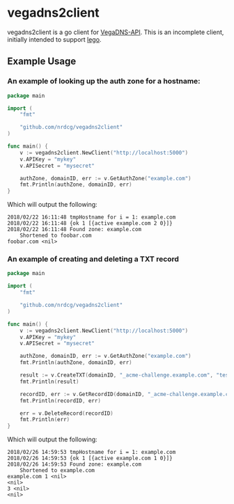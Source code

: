 # vegadns2client

vegadns2client is a go client for [VegaDNS-API](https://github.com/shupp/VegaDNS-API).  This is an incomplete client, initially intended to support [lego](https://github.com/xenolf/lego).

## Example Usage

### An example of looking up the auth zone for a hostname:

```go
package main

import (
    "fmt"

    "github.com/nrdcg/vegadns2client"
)

func main() {
    v := vegadns2client.NewClient("http://localhost:5000")
    v.APIKey = "mykey"
    v.APISecret = "mysecret"

    authZone, domainID, err := v.GetAuthZone("example.com")
    fmt.Println(authZone, domainID, err)
}
```

Which will output the following:

```
2018/02/22 16:11:48 tmpHostname for i = 1: example.com
2018/02/22 16:11:48 {ok 1 [{active example.com 2 0}]}
2018/02/22 16:11:48 Found zone: example.com
	Shortened to foobar.com
foobar.com <nil>
```

### An example of creating and deleting a TXT record

```go
package main

import (
    "fmt"

    "github.com/nrdcg/vegadns2client"
)

func main() {
    v := vegadns2client.NewClient("http://localhost:5000")
    v.APIKey = "mykey"
    v.APISecret = "mysecret"

    authZone, domainID, err := v.GetAuthZone("example.com")
    fmt.Println(authZone, domainID, err)

    result := v.CreateTXT(domainID, "_acme-challenge.example.com", "test challenge", 25)
    fmt.Println(result)

    recordID, err := v.GetRecordID(domainID, "_acme-challenge.example.com", "TXT")
    fmt.Println(recordID, err)

    err = v.DeleteRecord(recordID)
    fmt.Println(err)
}
```

Which will output the following:

```
2018/02/26 14:59:53 tmpHostname for i = 1: example.com
2018/02/26 14:59:53 {ok 1 [{active example.com 1 0}]}
2018/02/26 14:59:53 Found zone: example.com
	Shortened to example.com
example.com 1 <nil>
<nil>
3 <nil>
<nil>
```
